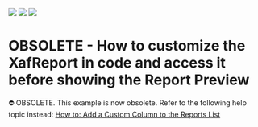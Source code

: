 <!-- default badges list -->
![](https://img.shields.io/endpoint?url=https://codecentral.devexpress.com/api/v1/VersionRange/134575949/10.1.4%2B)
[![](https://img.shields.io/badge/Open_in_DevExpress_Support_Center-FF7200?style=flat-square&logo=DevExpress&logoColor=white)](https://supportcenter.devexpress.com/ticket/details/E1421)
[![](https://img.shields.io/badge/📖_How_to_use_DevExpress_Examples-e9f6fc?style=flat-square)](https://docs.devexpress.com/GeneralInformation/403183)
<!-- default badges end -->
# OBSOLETE - How to customize the XafReport in code and access it before showing the Report Preview


⛔ OBSOLETE. This example is now obsolete. Refer to the following help topic instead: [How to: Add a Custom Column to the Reports List](https://docs.devexpress.com/eXpressAppFramework/113672/shape-export-print-data/reports/task-based-help/how-to-add-a-custom-column-to-the-reports-list)

